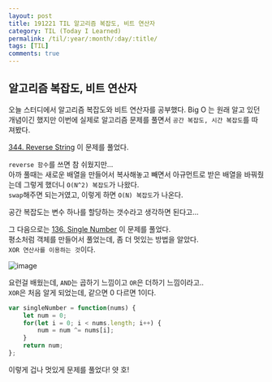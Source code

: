 ```yaml
---
layout: post
title: 191221 TIL 알고리즘 복잡도, 비트 연산자
category: TIL (Today I Learned)
permalink: /til/:year/:month/:day/:title/
tags: [TIL]
comments: true
---
```


## 알고리즘 복잡도, 비트 연산자

오늘 스터디에서 알고리즘 복잡도와 비트 연산자를 공부했다. 
Big O 는 원래 알고 있던 개념이긴 했지만 이번에 실제로 알고리즘 문제를 풀면서 `공간 복잡도, 시간 복잡도`를 따져봤다.   

[344. Reverse String](https://leetcode.com/problems/reverse-string) 이 문제를 풀었다. 

`reverse 함수`를 쓰면 참 쉬웠지만...  
아까 풀때는 새로운 배열을 만들어서 복사해놓고 빼면서 아규먼트로 받은 배열을 바꿔줬는데 그렇게 했더니 `O(N^2) 복잡도`가 나왔다.  
`swap`해주면 되는거였고, 이렇게 하면 `O(N) 복잡도`가 나온다.  

공간 복잡도는 변수 하나를 할당하는 갯수라고 생각하면 된다고... 

그 다음으로는 [136. Single Number](https://leetcode.com/problems/single-number/) 이 문제를 풀었다.  
평소처럼 객체를 만들어서 풀었는데, 좀 더 멋있는 방법을 알았다.  
`XOR 연산사를 이용하는 것`이다. 

![image](https://user-images.githubusercontent.com/40848630/71308274-cf6f3c00-243d-11ea-908c-def43450be9e.png)

요런걸 배웠는데, `AND`는 곱하기 느낌이고 `OR`은 더하기 느낌이라고..  
`XOR`은 처음 알게 되었는데, 같으면 0 다르면 1이다.  

```js
var singleNumber = function(nums) {
    let num = 0;
    for(let i = 0; i < nums.length; i++) {
        num = num ^= nums[i];
    }
    return num;
};
```

이렇게 겁나 멋있게 문제를 풀었다!  얏 호! 